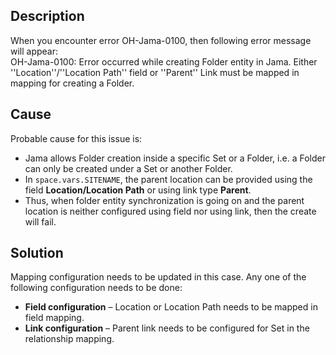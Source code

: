 ## Description

When you encounter error OH-Jama-0100, then following error message will appear:  
OH-Jama-0100: Error occurred while creating Folder entity in Jama. Either ''Location''/''Location Path'' field or ''Parent'' Link must be mapped in mapping for creating a Folder.

## Cause

Probable cause for this issue is:

- Jama allows Folder creation inside a specific Set or a Folder, i.e. a Folder can only be created under a Set or another Folder.  
- In <code class="expression">space.vars.SITENAME</code>, the parent location can be provided using the field **Location/Location Path** or using link type **Parent**.  
- Thus, when folder entity synchronization is going on and the parent location is neither configured using field nor using link, then the create will fail.

## Solution

Mapping configuration needs to be updated in this case. Any one of the following configuration needs to be done:

- **Field configuration** – Location or Location Path needs to be mapped in field mapping.  
- **Link configuration** – Parent link needs to be configured for Set in the relationship mapping.
